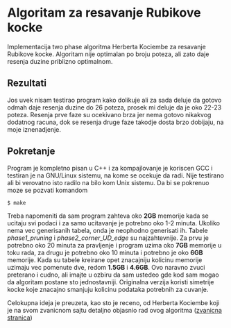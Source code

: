 # Algoritam za resavanje Rubikove kocke
Implementacija two phase algoritma Herberta Kociembe za resavanje Rubikove kocke.
Algoritam nije optimalan po broju poteza, ali zato daje resenja duzine priblizno optimalnom. 

## Rezultati
Jos uvek nisam testirao program kako dolikuje ali za sada deluje da gotovo odmah daje resenja duzine do 26 poteza, prosek mi deluje da je oko 22-23 poteza.
Resenja prve faze su ocekivano brza jer nema gotovo nikakvog dodatnog racuna, dok se resenja druge faze takodje dosta brzo dobijaju, na moje iznenadjenje.

## Pokretanje
Program je kompletno pisan u C++ i za kompajlovanje je koriscen GCC i testiran je na GNU/Linux sistemu, na kome se ocekuje da radi. Nije testirano ali bi verovatno isto radilo na bilo kom Unix sistemu. Da bi se pokrenuo moze se pozvati komandom 
```shell
$ make
```
Treba napomeniti da sam program zahteva oko **2GB** memorije kada se ucitaju svi podaci i za samo ucitavanje je potrebno oko 1-2 minuta. Ukoliko nema vec generisanih tabela, onda je neophodno generisati ih. Tabele *phase1_pruning* i *phase2_corner_UD_edge* su najzahtevnije. Za prvu je potrebno oko 20 minuta za pravljenje i program uzima oko **7GB** memorije u toku rada, za drugu je potrebno oko 10 minuta i potrebno je oko **6GB** memorije.
Kada su tabele kreirane opet znacajniju kolicinu memorije uzimaju vec pomenute dve, redom **1.5GB** i **4.6GB**. 
Ovo naravno zvuci preterano i cudno, ali imajte u ozbiru da sam ustedeo gde kod sam mogao da algoritam postane sto jednostavniji. Originalna verzija koristi simetrije kocke koje znacajno smanjuju kolicinu podataka potrebnih za cuvanje.

Celokupna ideja je preuzeta, kao sto je receno, od Herberta Kociembe koji je na svom zvanicnom sajtu detaljno objasnio rad ovog algoritma ([zvanicna stranica])

[zvanicna stranica]: http://kociemba.org/cube.htm